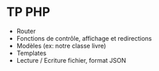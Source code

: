 # TP PHP

- Router
- Fonctions de contrôle, affichage et redirections
- Modèles (ex: notre classe livre)
- Templates
- Lecture / Ecriture fichier, format JSON
